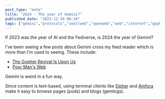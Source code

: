 ```yaml
---
post_type: "note" 
title: "2024 - The year of Gemini?"
published_date: "2023-12-30 00:34"
tags: ["gemini","protocols","smallweb","openweb","web","internet","gopher"]
---
```


If 2023 was the year of AI and the Fediverse, is 2024 the year of Gemini? 

I've been seeing a few posts about Gemini cross my feed reader which is more than I'm used to seeing. These include:

- [The Gopher Revival Is Upon Us](https://hackaday.com/2023/12/29/the-gopher-revival-is-upon-us/)
- [Poor Man's Web](https://zserge.com/posts/small-web/)

Gemini is weird in a fun way. 

Since content is text-based, using terminal clients like [Elpher](https://thelambdalab.xyz/elpher/) and [Amfora](https://github.com/makew0rld/amfora) make it easy to browse pages (pods) and blogs (gemlogs).
